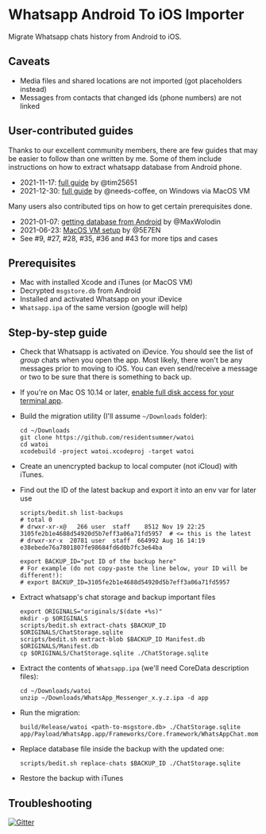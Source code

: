# Whatsapp Android To iOS Importer

Migrate Whatsapp chats history from Android to iOS.

## Caveats

* Media files and shared locations are not imported (got placeholders instead)
* Messages from contacts that changed ids (phone numbers) are not linked

## User-contributed guides

Thanks to our excellent community members, there are few guides that may be easier
to follow than one written by me. Some of them include instructions on how to
extract whatsapp database from Android phone.

* 2021-11-17: [full guide](https://github.com/tim25651/WhatsApp2iOS) by @tim25651
* 2021-12-30: [full guide](https://github.com/needs-coffee/Whatsapp-android-to-ios-guide) by @needs-coffee, on Windows via MacOS VM

Many users also contributed tips on how to get certain prerequisites done.

* 2021-01-07: [getting database from Android](https://github.com/residentsummer/watoi/issues/35#issue-780915054) by @MaxWolodin
* 2021-06-23: [MacOS VM setup](https://gist.github.com/5E7EN/6c55297856c36efc6e0921b0eeff72d0) by @5E7EN
* See #9, #27, #28, #35, #36 and #43 for more tips and cases

## Prerequisites

* Mac with installed Xcode and iTunes (or MacOS VM)
* Decrypted `msgstore.db` from Android
* Installed and activated Whatsapp on your iDevice
* `Whatsapp.ipa` of the same version (google will help)

## Step-by-step guide

* Check that Whatsapp is activated on iDevice. You should see the list of *group* chats
  when you open the app. Most likely, there won't be any messages prior to moving to iOS.
  You can even send/receive a message or two to be sure that there is something to back up.
* If you're on Mac OS 10.14 or later, [enable full disk access for your terminal app](https://osxdaily.com/2018/10/09/fix-operation-not-permitted-terminal-error-macos/).
* Build the migration utility (I'll assume `~/Downloads` folder):

      cd ~/Downloads
      git clone https://github.com/residentsummer/watoi
      cd watoi
      xcodebuild -project watoi.xcodeproj -target watoi

* Create an unencrypted backup to local computer (not iCloud) with iTunes.
* Find out the ID of the latest backup and export it into an env var for later use

      scripts/bedit.sh list-backups
      # total 0
      # drwxr-xr-x@   266 user  staff    8512 Nov 19 22:25 3105fe2b1e4688d54920d5b7eff3a06a71fd5957  # <= this is the latest
      # drwxr-xr-x  20781 user  staff  664992 Aug 16 14:19 e38ebede76a7801807fe98684fd6d0b7fc3e64ba

      export BACKUP_ID="put ID of the backup here"
      # For example (do not copy-paste the line below, your ID will be different!):
      # export BACKUP_ID=3105fe2b1e4688d54920d5b7eff3a06a71fd5957

* Extract whatsapp's chat storage and backup important files

      export ORIGINALS="originals/$(date +%s)"
      mkdir -p $ORIGINALS
      scripts/bedit.sh extract-chats $BACKUP_ID $ORIGINALS/ChatStorage.sqlite
      scripts/bedit.sh extract-blob $BACKUP_ID Manifest.db $ORIGINALS/Manifest.db
      cp $ORIGINALS/ChatStorage.sqlite ./ChatStorage.sqlite

* Extract the contents of `Whatsapp.ipa` (we'll need CoreData description files):

      cd ~/Downloads/watoi
      unzip ~/Downloads/WhatsApp_Messenger_x.y.z.ipa -d app

* Run the migration:

      build/Release/watoi <path-to-msgstore.db> ./ChatStorage.sqlite app/Payload/WhatsApp.app/Frameworks/Core.framework/WhatsAppChat.momd

* Replace database file inside the backup with the updated one:

      scripts/bedit.sh replace-chats $BACKUP_ID ./ChatStorage.sqlite

* Restore the backup with iTunes

## Troubleshooting

[![Gitter](https://badges.gitter.im/gitterHQ/gitter.svg)](https://gitter.im/residentsummer_watoi/Lobby?utm_source=badge&utm_medium=badge&utm_campaign=pr-badge)
